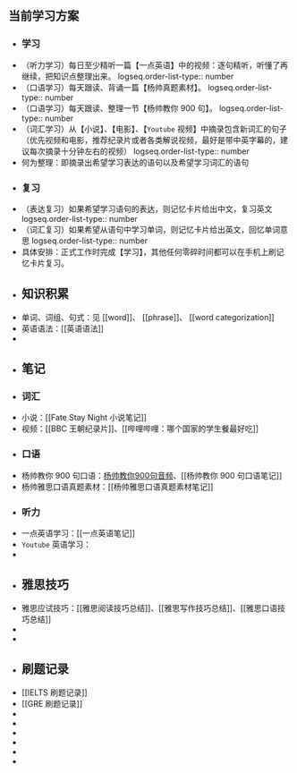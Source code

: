 ## 当前学习方案
- ### 学习
- （听力学习）每日至少精听一篇【一点英语】中的视频：逐句精听，听懂了再继续，把知识点整理出来。
  logseq.order-list-type:: number
- （口语学习）每天跟读、背诵一篇【杨帅真题素材】。
  logseq.order-list-type:: number
- （口语学习）每天跟读、整理一节【杨帅教你 900 句】。
  logseq.order-list-type:: number
- （词汇学习）从【小说】、【电影】、【`Youtube` 视频】中摘录包含新词汇的句子（优先视频和电影，推荐纪录片或者各类解说视频，最好是带中英字幕的，建议每次摘录十分钟左右的视频）
  logseq.order-list-type:: number
- 何为整理：即摘录出希望学习表达的语句以及希望学习词汇的语句
- ### 复习
- （表达复习）如果希望学习语句的表达，则记忆卡片给出中文，复习英文
  logseq.order-list-type:: number
- （词汇复习）如果希望从语句中学习单词，则记忆卡片给出英文，回忆单词意思
  logseq.order-list-type:: number
- 具体安排：正式工作时完成【学习】，其他任何零碎时间都可以在手机上刷记忆卡片复习。
- ## 知识积累
- 单词、词组、句式：见 [[word]]、 [[phrase]]、 [[word categorization]]
- 英语语法：[[英语语法]]
-
- ## 笔记
- ### 词汇
- 小说：[[Fate Stay Night 小说笔记]]
- 视频：[[BBC 王朝纪录片]]、[[哔哩哔哩：哪个国家的学生餐最好吃]]
- ### 口语
- 杨帅教你 900 句口语：[杨帅教你900句音频](https://app8tmuj6dd3979.h5.xiaoeknow.com/p/course/column/p_616e23d5e4b0fcb77529d511)、[[杨帅教你 900 句口语笔记]]
- 杨帅雅思口语真题素材：[[杨帅雅思口语真题素材笔记]]
- ### 听力
- 一点英语学习：[[一点英语笔记]]
- `Youtube` 英语学习：
-
- ## 雅思技巧
- 雅思应试技巧：[[雅思阅读技巧总结]]、[[雅思写作技巧总结]]、[[雅思口语技巧总结]]
-
-
- ## 刷题记录
- [[IELTS 刷题记录]]
- [[GRE 刷题记录]]
-
-
-
-
-
-